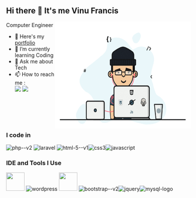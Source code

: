 ## Hi there 👋 It's me Vinu Francis

Computer Engineer 
<img align="right" width="370" height="290" src="https://raw.githubusercontent.com/kvssankar/kvssankar/main/programmer.gif">
- 🔭 Here's my [portfolio](https://hareesh.web.app/)                                                 
- 🌱 I’m currently learning Coding
- 💬 Ask me about Tech
- 📫 How to reach me :
<br /> [<img src="https://img.shields.io/badge/Twitter-1DA1F2?style=for-the-badge&logo=twitter&logoColor=white" />](https://twitter.com/hareesh_dev) [<img src="https://img.shields.io/badge/LinkedIn-0077B5?style=for-the-badge&logo=linkedin&logoColor=white" />](https://www.linkedin.com/in/hareesh-r/)

<br />
<br />
<br />
<br />
  
### I code in

<img width="64" height="64" src="https://img.icons8.com/nolan/64/php--v2.png" alt="php--v2"/> <img width="48" height="48" src="https://img.icons8.com/fluency/48/laravel.png" alt="laravel"/> <img width="48" height="48" src="https://img.icons8.com/color/48/html-5--v1.png" alt="html-5--v1"/><img width="48" height="48" src="https://img.icons8.com/fluency/48/css3.png" alt="css3"/><img width="48" height="48" src="https://img.icons8.com/fluency/48/javascript.png" alt="javascript"/>
### IDE and Tools I Use
<img height="50" width="50" src="https://img.icons8.com/color/48/000000/visual-studio-code-2019.png"/>  <img width="48" height="48" src="https://img.icons8.com/color/48/wordpress.png" alt="wordpress"/>
<img height="50" width="50" src="https://img.icons8.com/color/50/000000/git.png"/> <img width="48" height="48" src="https://img.icons8.com/color/48/bootstrap--v2.png" alt="bootstrap--v2"/><img width="50" height="50" src="https://img.icons8.com/ios/50/000000/jquery.png" alt="jquery"/><img width="48" height="48" src="https://img.icons8.com/color/48/mysql-logo.png" alt="mysql-logo"/>






